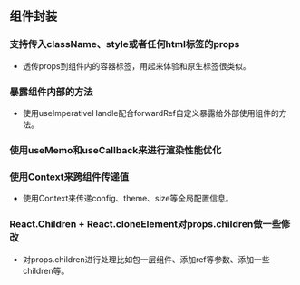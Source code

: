 ## 组件封装
### 支持传入className、style或者任何html标签的props
- 透传props到组件内的容器标签，用起来体验和原生标签很类似。
### 暴露组件内部的方法
- 使用useImperativeHandle配合forwardRef自定义暴露给外部使用组件的方法。
### 使用useMemo和useCallback来进行渲染性能优化
### 使用Context来跨组件传递值
- 使用Context来传递config、theme、size等全局配置信息。
### React.Children + React.cloneElement对props.children做一些修改
- 对props.children进行处理比如包一层组件、添加ref等参数、添加一些children等。